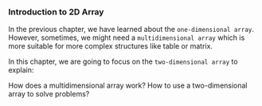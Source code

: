 ### Introduction to 2D Array

In the previous chapter, we have learned about the `one-dimensional array`. However, sometimes, we might need a `multidimensional array` which is more suitable for more complex structures like table or matrix.

In this chapter, we are going to focus on the `two-dimensional array` to explain:

How does a multidimensional array work?
How to use a two-dimensional array to solve problems?